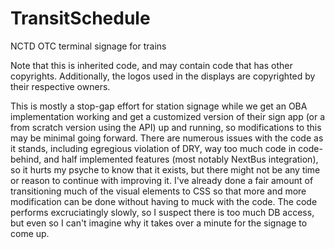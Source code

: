 # TransitSchedule
NCTD OTC terminal signage for trains

Note that this is inherited code, and may contain code that has other copyrights. Additionally, the logos used in the displays are copyrighted by their respective owners.

This is mostly a stop-gap effort for station signage while we get an OBA implementation working and get a customized version of their sign app (or a from scratch version using the API) up and running, so modifications to this may be minimal going forward. There are numerous issues with the code as it stands, including egregious violation of DRY, way too much code in code-behind, and half implemented features (most notably NextBus integration), so it hurts my psyche to know that it exists, but there might not be any time or reason to continue with improving it. I've already done a fair amount of transitioning much of the visual elements to CSS so that more and more modification can be done without having to muck with the code. The code performs excruciatingly slowly, so I suspect there is too much DB access, but even so I can't imagine why it takes over a minute for the signage to come up. 


